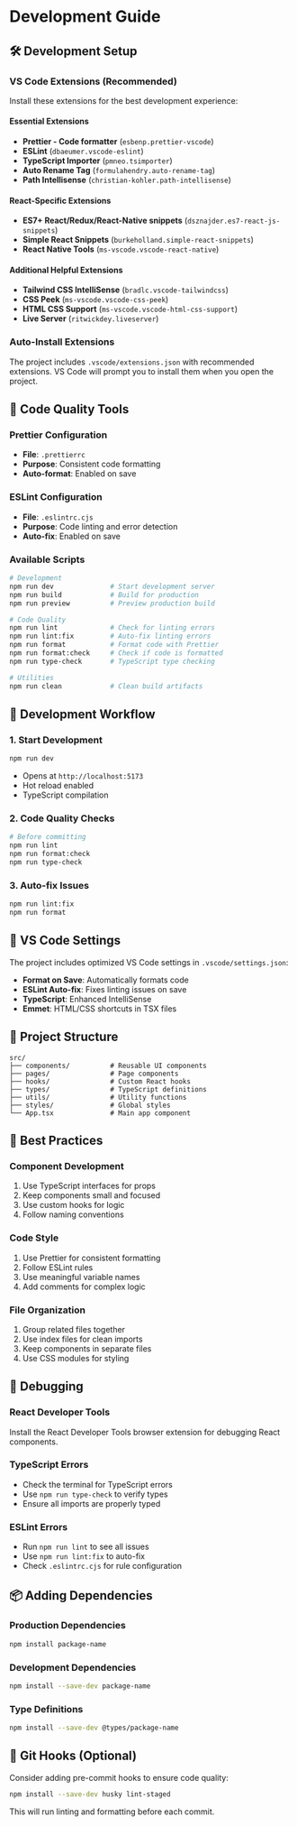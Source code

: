 # Development Guide

## 🛠️ Development Setup

### VS Code Extensions (Recommended)

Install these extensions for the best development experience:

#### Essential Extensions

- **Prettier - Code formatter** (`esbenp.prettier-vscode`)
- **ESLint** (`dbaeumer.vscode-eslint`)
- **TypeScript Importer** (`pmneo.tsimporter`)
- **Auto Rename Tag** (`formulahendry.auto-rename-tag`)
- **Path Intellisense** (`christian-kohler.path-intellisense`)

#### React-Specific Extensions

- **ES7+ React/Redux/React-Native snippets** (`dsznajder.es7-react-js-snippets`)
- **Simple React Snippets** (`burkeholland.simple-react-snippets`)
- **React Native Tools** (`ms-vscode.vscode-react-native`)

#### Additional Helpful Extensions

- **Tailwind CSS IntelliSense** (`bradlc.vscode-tailwindcss`)
- **CSS Peek** (`ms-vscode.vscode-css-peek`)
- **HTML CSS Support** (`ms-vscode.vscode-html-css-support`)
- **Live Server** (`ritwickdey.liveserver`)

### Auto-Install Extensions

The project includes `.vscode/extensions.json` with recommended extensions. VS Code will prompt you to install them when you open the project.

## 📝 Code Quality Tools

### Prettier Configuration

- **File**: `.prettierrc`
- **Purpose**: Consistent code formatting
- **Auto-format**: Enabled on save

### ESLint Configuration

- **File**: `.eslintrc.cjs`
- **Purpose**: Code linting and error detection
- **Auto-fix**: Enabled on save

### Available Scripts

```bash
# Development
npm run dev              # Start development server
npm run build            # Build for production
npm run preview          # Preview production build

# Code Quality
npm run lint             # Check for linting errors
npm run lint:fix         # Auto-fix linting errors
npm run format           # Format code with Prettier
npm run format:check     # Check if code is formatted
npm run type-check       # TypeScript type checking

# Utilities
npm run clean            # Clean build artifacts
```

## 🎯 Development Workflow

### 1. Start Development

```bash
npm run dev
```

- Opens at `http://localhost:5173`
- Hot reload enabled
- TypeScript compilation

### 2. Code Quality Checks

```bash
# Before committing
npm run lint
npm run format:check
npm run type-check
```

### 3. Auto-fix Issues

```bash
npm run lint:fix
npm run format
```

## 🔧 VS Code Settings

The project includes optimized VS Code settings in `.vscode/settings.json`:

- **Format on Save**: Automatically formats code
- **ESLint Auto-fix**: Fixes linting issues on save
- **TypeScript**: Enhanced IntelliSense
- **Emmet**: HTML/CSS shortcuts in TSX files

## 📁 Project Structure

```
src/
├── components/          # Reusable UI components
├── pages/               # Page components
├── hooks/               # Custom React hooks
├── types/               # TypeScript definitions
├── utils/               # Utility functions
├── styles/              # Global styles
└── App.tsx              # Main app component
```

## 🚀 Best Practices

### Component Development

1. Use TypeScript interfaces for props
2. Keep components small and focused
3. Use custom hooks for logic
4. Follow naming conventions

### Code Style

1. Use Prettier for consistent formatting
2. Follow ESLint rules
3. Use meaningful variable names
4. Add comments for complex logic

### File Organization

1. Group related files together
2. Use index files for clean imports
3. Keep components in separate files
4. Use CSS modules for styling

## 🐛 Debugging

### React Developer Tools

Install the React Developer Tools browser extension for debugging React components.

### TypeScript Errors

- Check the terminal for TypeScript errors
- Use `npm run type-check` to verify types
- Ensure all imports are properly typed

### ESLint Errors

- Run `npm run lint` to see all issues
- Use `npm run lint:fix` to auto-fix
- Check `.eslintrc.cjs` for rule configuration

## 📦 Adding Dependencies

### Production Dependencies

```bash
npm install package-name
```

### Development Dependencies

```bash
npm install --save-dev package-name
```

### Type Definitions

```bash
npm install --save-dev @types/package-name
```

## 🔄 Git Hooks (Optional)

Consider adding pre-commit hooks to ensure code quality:

```bash
npm install --save-dev husky lint-staged
```

This will run linting and formatting before each commit.
